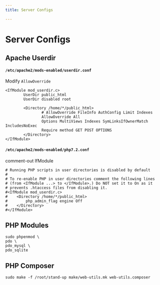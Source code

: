 ```yaml
---
title: Server Configs

---
```


# Server Configs

## Apache Userdir

#### `/etc/apache2/mods-enabled/userdir.conf`

Modify `AllowOverride`

```shell
<IfModule mod_userdir.c>
        UserDir public_html
        UserDir disabled root

        <Directory /home/*/public_html>
                # AllowOverride FileInfo AuthConfig Limit Indexes
                AllowOverride All
                Options MultiViews Indexes SymLinksIfOwnerMatch IncludesNoExec
                Require method GET POST OPTIONS
        </Directory>
</IfModule>

```



#### `/etc/apache2/mods-enabled/php7.2.conf`

comment-out IfModule

```shell
# Running PHP scripts in user directories is disabled by default
# 
# To re-enable PHP in user directories comment the following lines
# (from <IfModule ...> to </IfModule>.) Do NOT set it to On as it
# prevents .htaccess files from disabling it.
#<IfModule mod_userdir.c>
#    <Directory /home/*/public_html>
#        php_admin_flag engine Off
#    </Directory>
#</IfModule>

```

## PHP Modules

```shell
sudo phpenmod \
pdo \
pdo_mysql \
pdo_sqlite
```

## PHP Composer

```shell
sudo make -f /root/stand-up make/web-utils.mk web-utils.composer
```

